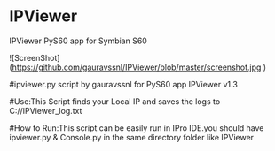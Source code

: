 # IPViewer
IPViewer PyS60 app for Symbian S60 

![ScreenShot] (https://github.com/gauravssnl/IPViewer/blob/master/screenshot.jpg )

#ipviewer.py script by gauravssnl for PyS60 app IPViewer v1.3

#Use:This Script finds your Local IP and saves the logs to C://IPViewer_log.txt

#How to Run:This script can be easily run in IPro IDE.you should have ipviewer.py & Console.py in the same directory folder like IPViewer
